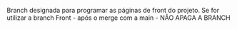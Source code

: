 Branch designada para programar as páginas de front do projeto.
Se for utilizar a branch Front - após o merge com a main - NÃO APAGA A BRANCH 
